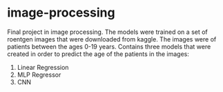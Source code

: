 # image-processing
Final project in image processing.
The models were trained on a set of roentgen images that were downloaded from kaggle. 
The images were of patients between the ages 0-19 years.
Contains three models that were created in order to predict the age of the patients in the images:
1. Linear Regression
2. MLP Regressor
3. CNN
